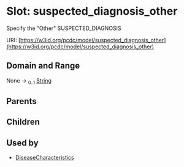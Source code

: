 
# Slot: suspected_diagnosis_other


Specify the "Other" SUSPECTED_DIAGNOSIS

URI: [https://w3id.org/pcdc/model/suspected_diagnosis_other](https://w3id.org/pcdc/model/suspected_diagnosis_other)


## Domain and Range

None &#8594;  <sub>0..1</sub> [String](types/String.md)

## Parents


## Children


## Used by

 * [DiseaseCharacteristics](DiseaseCharacteristics.md)
